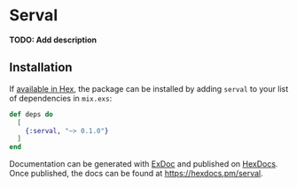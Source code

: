 # Serval

**TODO: Add description**

## Installation

If [available in Hex](https://hex.pm/docs/publish), the package can be installed
by adding `serval` to your list of dependencies in `mix.exs`:

```elixir
def deps do
  [
    {:serval, "~> 0.1.0"}
  ]
end
```

Documentation can be generated with [ExDoc](https://github.com/elixir-lang/ex_doc)
and published on [HexDocs](https://hexdocs.pm). Once published, the docs can
be found at <https://hexdocs.pm/serval>.

